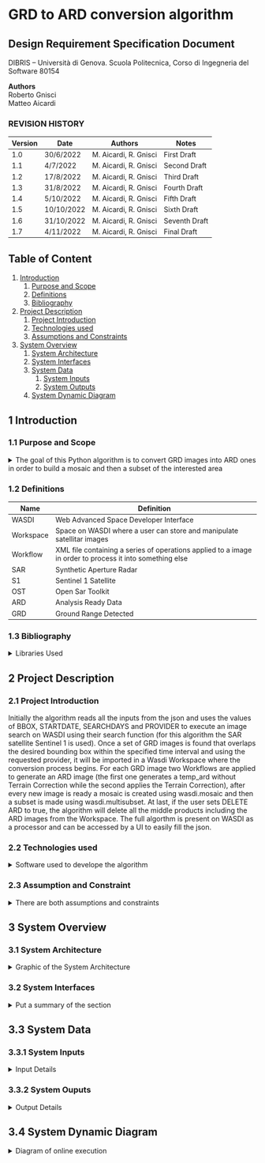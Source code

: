 # GRD to ARD conversion algorithm 

## Design Requirement Specification Document

DIBRIS – Università di Genova. Scuola Politecnica, Corso di Ingegneria del Software 80154

**Authors**  
Roberto Gnisci<br/>
Matteo Aicardi

### REVISION HISTORY

| Version    | Date        | Authors      | Notes        |
| ----------- | ----------- | ----------- | ----------- |
| 1.0 | 30/6/2022 |M. Aicardi, R. Gnisci | First Draft |
| 1.1 | 4/7/2022 |M. Aicardi, R. Gnisci | Second Draft |
| 1.2 | 17/8/2022 |M. Aicardi, R. Gnisci | Third Draft |
| 1.3 | 31/8/2022 |M. Aicardi, R. Gnisci | Fourth Draft |
| 1.4 | 5/10/2022 |M. Aicardi, R. Gnisci | Fifth Draft |
| 1.5 | 10/10/2022 |M. Aicardi, R. Gnisci | Sixth Draft |
| 1.6 | 31/10/2022 |M. Aicardi, R. Gnisci | Seventh Draft |
| 1.7 | 4/11/2022 |M. Aicardi, R. Gnisci | Final Draft |



## Table of Content

1. [Introduction](#intro)
    1. [Purpose and Scope](#purpose)  
    2. [Definitions](#def)
    3. [Bibliography](#biblio)
2. [Project Description](#description)
    1. [Project Introduction](#project-intro)
    2. [Technologies used](#tech)
    3. [Assumptions and Constraints](#constraints)
3. [System Overview](#system-overview)
    1. [System Architecture](#architecture)
    2. [System Interfaces](#interfaces)
    3. [System Data](#data)
        1. [System Inputs](#inputs)
        2. [System Outputs](#outputs)
    4. [System Dynamic Diagram](#dynamic)

##  <a name="intro"></a>  1 Introduction

    
### <a name="purpose"></a> 1.1 Purpose and Scope
<details> 
    <summary> The goal of this Python algorithm is to convert GRD images into ARD ones in order to build a mosaic and then a subset of the interested area  </summary>
    <p> In particular the algorithm is divided in 4 steps: the first is collecting the input parameters from the designated json, the second is the search of the GRD images on WASDI, the third is to process the GRD using workflows to obtain the ARD, the last one is building the mosaic and cutting it to highlight only the desired area</p>
</details>

### <a name="def"></a> 1.2 Definitions
    
| Name				| Definition | 
| ------------------------------------- | ----------- | 
| WASDI                                 | Web Advanced Space Developer Interface |
| Workspace                             | Space on WASDI where a user can store and manipulate satellitar images|
| Workflow                              | XML file containing a series of operations applied to a image in order to process it into something else|
| SAR                                   | Synthetic Aperture Radar|
| S1                                    | Sentinel 1 Satellite |
| OST                                   | Open Sar Toolkit |
| ARD                                   | Analysis Ready Data |
| GRD                                   | Ground Range Detected |
    
</details>


### <a name="biblio"></a> 1.3 Bibliography
<details> 
    <summary> Libraries Used
    </summary>
    <p>
       https://wasdi.readthedocs.io/en/latest/index.html (WASDI documentation)
    </p>
    <p>
       https://github.com/ESA-PhiLab/OpenSarToolkit (OST developers created the ARD format and the workflows that are used to convert a GRD)
    </p>
    <p>
        https://docs.python.org/3/library/datetime.html (datetime library used to manage dates)
    </p>
    <p>
        https://docs.python.org/3/library/os.html
    </p>
    <p>
        https://docs.python.org/3/library/pathlib.html?highlight=pathlib#module-pathlib (libraries used to manage internal paths)
    </p>
</details>

## <a name="description"></a> 2 Project Description

### <a name="project-intro"></a> 2.1 Project Introduction 

   <p> Initially the algorithm reads all the inputs from the json and uses the values of BBOX, STARTDATE, SEARCHDAYS and PROVIDER to execute an image search on WASDI using their search function (for this algorithm the SAR satellite Sentinel 1 is used). Once a set of GRD images is found that overlaps the desired bounding box within the specified time interval and using the requested provider, it will be imported in a Wasdi Workspace where the conversion process begins. For each GRD image two Workflows are applied to generate an ARD image (the first one generates a temp_ard without Terrain Correction while the second applies the Terrain Correction), after every new image is ready a mosaic is created using wasdi.mosaic and then a subset is made using wasdi.multisubset.
    At last, if the user sets DELETE ARD to true, the algorithm will delete all the middle products including the ARD images from the Workspace.
    The full algorthm is present on WASDI as a processor and can be accessed by a UI to easily fill the json.
   </p>


### <a name="tech"></a> 2.2 Technologies used

<details> 
    <summary> Software used to develope the algorithm </summary>
    <p>
        https://www.jetbrains.com/pycharm/  (PyCharm IDE)
    </p>
    <p>
        https://step.esa.int/main/toolboxes/snap/ (SNAP S1 Toolbox, used to check the resulting images and developing the workflows)
    </p>
    <p>
        https://www.wasdi.net/#!/home (WASDI cloud services and libraries)
    </p>
</details>

### <a name="constraints"></a> 2.3 Assumption and Constraint 
<details> 
    <summary> There are both assumptions and constraints
    </summary>
    <p> 
        </br>
        Since this is a WASDI processor you will need an account to execute the code correctly
    </p>
    <p> 
        After an account is made if you wish to execute the algorithm from a local computer you will need to follow these instructions:
        </br>
        https://wasdi.readthedocs.io/en/latest/ProgrammingTutorials/PythonTutorial.html
    </p>
     <p> 
        The algorithm assumes that all the required inputs for the json are filled correctly (using the online UI will ensure that)
    </p>
    
    
   
  
</details>

## <a name="system-overview"></a>  3 System Overview


### <a name="architecture"></a>  3.1 System Architecture
<details> 
    <summary> Graphic of the System Architecture
    </summary>
    <p>
        Graphical representation of the system architecture.  
    <img src="imgs/System_Architecture.png" alt="System Architecture" style="float: left; margin-right: 10px;" />   
    </p
    <p>
        The first Workflow contains these blocks/operations (image taken from SNAP)
        </br>
    <img src="imgs/Workflow1.PNG" alt="Work1" style="float: left; margin-right: 10px;" />
    </p>
    <p>
        The second Workflow contains these blocks/operations (image taken from SNAP)
        </br>
    <img src="imgs/Workflow2.PNG" alt="Work2" style="float: left; margin-right: 10px;" />
    </p>
        
</details>

### <a name="interfaces"></a>  3.2 System Interfaces
<details> 
    <summary> Put a summary of the section
    </summary>
    <p>The System has an online UI that can be accessed on WASDI. </br>
       Similarly to when it is run offline a json parameter file with the following parameters is required:
       </br>
       <ul>
            <li>BBOX: A json structure divided into "northEast" and "southWest", in each subfield is specified both a latitude and a longitude. This defines                       the desired area
            <li>STARTDATE: The starting date of the time interval of the search in the format "yyyy-mm-dd"
            <li>SEARCHDAYS: For how many days does the time interval extends
            <li>PROVIDER: Which sateliitar images provider you wish to use (Must be supported by WASDI), is suggested to keep it as "AUTO"
            <li>DELETE ARD: true/false value that decides if the algorithm will delete all the middle products
       </ul>
       </br>
       The Online UI will look like this and it will help with correctly filling the json 
       <img src="imgs/OnlineGUI.PNG" alt="OnlineGUI" style="float: left; margin-right: 10px;" />
       </br>   
    </p>
</details>

## <a name="data"></a>  3.3 System Data

### <a name="inputs"></a>  3.3.1 System Inputs
<details>
    <summary> Input Details
    </summary>
    <p>
        The system takes in input a json parameters file as described in the former section and a config json file required to work with WASDI
    </p>
</details>

### <a name="outputs"></a>  3.3.2 System Ouputs
<details> 
    <summary> Output Details
    </summary>
    <p>The final output of the algorithm is a GEOTIFF image representing the subset of the desired area applied to a mosaic made of ARD images.
        </br>
        This image will be stored in the selected WASDI Workspace together with the original GRD images and all the midlle products if not deleted.
    </p>
</details>

## <a name="dynamic"></a>  3.4 System Dynamic Diagram
<details> 
    <summary> Diagram of online execution
    </summary>
    <img src="imgs/DynamicARD.png" alt="DynamicARD" style="float: left; margin-right: 10px;" />
</details>
